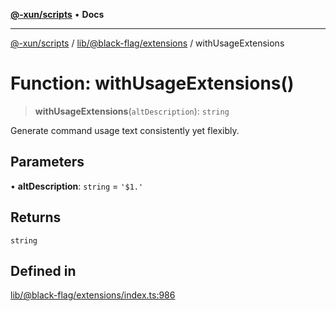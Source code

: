 [**@-xun/scripts**](../../../../README.md) • **Docs**

***

[@-xun/scripts](../../../../README.md) / [lib/@black-flag/extensions](../README.md) / withUsageExtensions

# Function: withUsageExtensions()

> **withUsageExtensions**(`altDescription`): `string`

Generate command usage text consistently yet flexibly.

## Parameters

• **altDescription**: `string` = `'$1.'`

## Returns

`string`

## Defined in

[lib/@black-flag/extensions/index.ts:986](https://github.com/Xunnamius/xscripts/blob/61a6185ffd6f73d4fe8e86fde7ca0e419bd4f892/lib/@black-flag/extensions/index.ts#L986)
